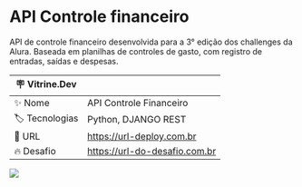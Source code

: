 # API Controle financeiro 

API de controle financeiro desenvolvida para a 3° edição dos challenges da Alura. Baseada em planilhas de controles de gasto, com registro de entradas, saídas e despesas. 

| :placard: Vitrine.Dev |     |
| -------------  | --- |
| :sparkles: Nome        | API Controle Financeiro
| :label: Tecnologias | Python, DJANGO REST 
| :rocket: URL         | https://url-deploy.com.br
| :fire: Desafio     | https://url-do-desafio.com.br

<!-- Inserir imagem com a #vitrinedev ao final do link -->
![](https://images.unsplash.com/photo-1554224155-6726b3ff858f?ixlib=rb-4.0.3&ixid=MnwxMjA3fDB8MHxwaG90by1wYWdlfHx8fGVufDB8fHx8&auto=format&fit=crop&w=2022&q=80#vitrinedev)

